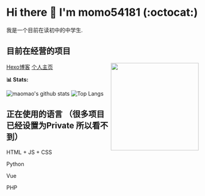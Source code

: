# Hi there 👋 I'm momo54181 (:octocat:)
我是一个目前在读初中的中学生.
## 目前在经营的项目
<img align='right' src="https://moimger.moudio.top/img/me.jpg" width="230">
<a href="https://blog.moudio.top">Hexo博客</a>
<a href="https://www.moudio.top">个人主页</a>

**📊 Stats:**

![maomao's github stats](https://github-readme-stats.vercel.app/api?username=momo54181&show_icons=true&hide_title=true&count_private=true)
![Top Langs](https://github-readme-stats.vercel.app/api/top-langs/?username=momo54181&layout=compact)


## 正在使用的语言 （很多项目已经设置为Private 所以看不到）

HTML + JS + CSS

Python

Vue

PHP


